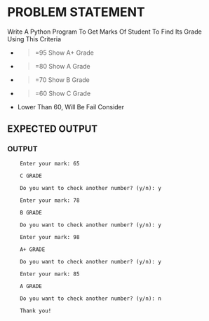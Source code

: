 # PROBLEM STATEMENT
Write A Python Program To Get Marks Of Student To Find Its Grade <br>
Using This Criteria <br>
-  >=95 Show A+ Grade
-  >=80 Show A Grade
-  >=70 Show B Grade
-  >=60 Show C Grade
- Lower Than 60, Will Be Fail Consider



## EXPECTED OUTPUT

### OUTPUT 
        
        Enter your mark: 65

        C GRADE

        Do you want to check another number? (y/n): y

        Enter your mark: 78

        B GRADE

        Do you want to check another number? (y/n): y

        Enter your mark: 98

        A+ GRADE

        Do you want to check another number? (y/n): y

        Enter your mark: 85

        A GRADE

        Do you want to check another number? (y/n): n

        Thank you!
